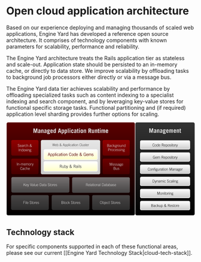 # Open cloud application architecture

Based on our experience deploying and managing thousands of scaled web applications, Engine Yard 
has developed a reference open source architecture. It comprises of technology components with 
known parameters for scalability, performance and reliability. 

The Engine Yard architecture treats the Rails application tier as stateless and scale-out. Application 
state should be persisted to an in-memory cache, or directly to data store. We improve scalability by 
offloading tasks to background job processors either directly or via a message bus.

The Engine Yard data tier achieves scalability and performance by offloading specialized tasks such 
as content indexing to a specialist indexing and search component, and by leveraging key-value stores 
for functional specific storage tasks. Functional partitioning and (if required) application level 
sharding provides further options for scaling.

<img src="/images/cloud-architecture.png" />

## Technology stack

For specific components supported in each of these functional areas, please see our current 
[[Engine Yard Technology Stack|cloud-tech-stack]].

